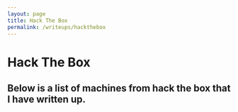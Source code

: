 ```yaml
---
layout: page
title: Hack The Box
permalink: /writeups/hackthebox
---
```


# Hack The Box

## Below is a list of machines from hack the box that I have written up.
